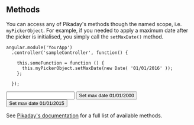 ## <a name="methods"></a> Methods

You can access any of Pikaday's methods though the named scope, i.e. `myPickerObject`. For example, if you needed to apply a maximum date after the picker is initialised, you simply call the `setMaxDate()` method.

```
angular.module('YourApp')
  .controller('sampleController', function() {
   
    this.someFunction = function () {
      this.myPickerObject.setMaxDate(new Date( '01/01/2016' ));
    };
    
  });
```

<input pikaday="example.myPickerObject5">
<button ng-click="example.setMaxDateButton('01/01/2000')">Set max date 01/01/2000</button>
<button ng-click="example.setMaxDateButton('01/01/2015')">Set max date 01/01/2015</button>

See [Pikaday's documentation](https://github.com/dbushell/Pikaday#methods) for a full list of available methods.
